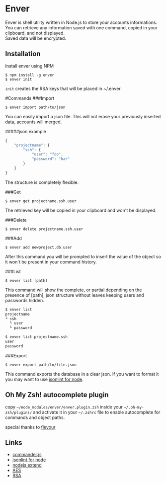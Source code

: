 
# Enver

  Enver is shell utility written in Node.js to store your accounts informations.  
  You can retrieve any information saved with one command, copied in your clipboard, and not displayed.  
  Saved data will be encrypted.

## Installation

Install enver using NPM

    $ npm install -g enver
    $ enver init

`init` creates the RSA keys that will be placed in ~/.enver

#Commands
###Import

    $ enver import path/to/json

You can easily import a json file. This will not erase your previously inserted data, accounts will merged.

#####json example

```js
{
    "projectname": {
        "ssh": {
            "user": "foo",
            "password": "bar"
        }
    }
}
```

The structure is completely flexible.

###Get

    $ enver get projectname.ssh.user
    
The retrieved key will be copied in your clipboard and won't be displayed.

###Delete

    $ enver delete projectname.ssh.user
    
###Add

    $ enver add newproject.db.user
    
After this command you will be prompted to insert the value of the object so it won't be present in your command history.

###List

    $ enver list [path]
    
This command will show the complete, or partial depending on the presence of [path], json structure without leaves keeping users and passwords hidden.

```bash
$ enver list
projectname
└ ssh
  └ user
  └ password

$ enver list projectname.ssh
user
password
```

###Export

    $ enver export path/to/file.json

This command exports the database in a clear json.
If you want to format it you may want to use [jsonlint for node](https://github.com/zaach/jsonlint).

## Oh My Zsh! autocomplete plugin

copy `~/node_modules/enver/enver.plugin.zsh` inside your `~/.oh-my-zsh/plugins/` and activate it in your `~/.zshrc` file to enable autocomplete for commands and object paths.

special thanks to [flevour](https://github.com/flevour)

## Links

 - [commander.js](http://visionmedia.github.com/commander.js/)
 - [jsonlint for node](https://github.com/zaach/jsonlint)
 - [nodejs extend](https://github.com/shimondoodkin/nodejs-clone-extend)
 - [AES](http://it.wikipedia.org/wiki/Advanced_Encryption_Standard)
 - [RSA](http://en.wikipedia.org/wiki/RSA_\(algorithm\))